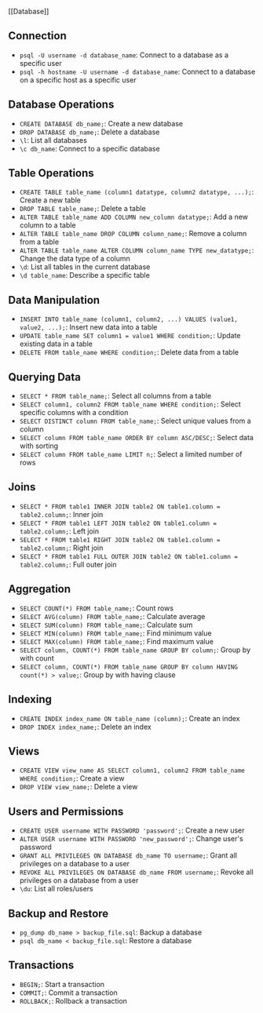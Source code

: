 [[Database]]
## Connection

- `psql -U username -d database_name`: Connect to a database as a specific user
- `psql -h hostname -U username -d database_name`: Connect to a database on a specific host as a specific user

## Database Operations

- `CREATE DATABASE db_name;`: Create a new database
- `DROP DATABASE db_name;`: Delete a database
- `\l`: List all databases
- `\c db_name`: Connect to a specific database

## Table Operations

- `CREATE TABLE table_name (column1 datatype, column2 datatype, ...);`: Create a new table
- `DROP TABLE table_name;`: Delete a table
- `ALTER TABLE table_name ADD COLUMN new_column datatype;`: Add a new column to a table
- `ALTER TABLE table_name DROP COLUMN column_name;`: Remove a column from a table
- `ALTER TABLE table_name ALTER COLUMN column_name TYPE new_datatype;`: Change the data type of a column
- `\d`: List all tables in the current database
- `\d table_name`: Describe a specific table

## Data Manipulation

- `INSERT INTO table_name (column1, column2, ...) VALUES (value1, value2, ...);`: Insert new data into a table
- `UPDATE table_name SET column1 = value1 WHERE condition;`: Update existing data in a table
- `DELETE FROM table_name WHERE condition;`: Delete data from a table

## Querying Data

- `SELECT * FROM table_name;`: Select all columns from a table
- `SELECT column1, column2 FROM table_name WHERE condition;`: Select specific columns with a condition
- `SELECT DISTINCT column FROM table_name;`: Select unique values from a column
- `SELECT column FROM table_name ORDER BY column ASC/DESC;`: Select data with sorting
- `SELECT column FROM table_name LIMIT n;`: Select a limited number of rows

## Joins

- `SELECT * FROM table1 INNER JOIN table2 ON table1.column = table2.column;`: Inner join
- `SELECT * FROM table1 LEFT JOIN table2 ON table1.column = table2.column;`: Left join
- `SELECT * FROM table1 RIGHT JOIN table2 ON table1.column = table2.column;`: Right join
- `SELECT * FROM table1 FULL OUTER JOIN table2 ON table1.column = table2.column;`: Full outer join

## Aggregation

- `SELECT COUNT(*) FROM table_name;`: Count rows
- `SELECT AVG(column) FROM table_name;`: Calculate average
- `SELECT SUM(column) FROM table_name;`: Calculate sum
- `SELECT MIN(column) FROM table_name;`: Find minimum value
- `SELECT MAX(column) FROM table_name;`: Find maximum value
- `SELECT column, COUNT(*) FROM table_name GROUP BY column;`: Group by with count
- `SELECT column, COUNT(*) FROM table_name GROUP BY column HAVING count(*) > value;`: Group by with having clause

## Indexing

- `CREATE INDEX index_name ON table_name (column);`: Create an index
- `DROP INDEX index_name;`: Delete an index

## Views

- `CREATE VIEW view_name AS SELECT column1, column2 FROM table_name WHERE condition;`: Create a view
- `DROP VIEW view_name;`: Delete a view

## Users and Permissions

- `CREATE USER username WITH PASSWORD 'password';`: Create a new user
- `ALTER USER username WITH PASSWORD 'new_password';`: Change user's password
- `GRANT ALL PRIVILEGES ON DATABASE db_name TO username;`: Grant all privileges on a database to a user
- `REVOKE ALL PRIVILEGES ON DATABASE db_name FROM username;`: Revoke all privileges on a database from a user
- `\du`: List all roles/users

## Backup and Restore

- `pg_dump db_name > backup_file.sql`: Backup a database
- `psql db_name < backup_file.sql`: Restore a database

## Transactions

- `BEGIN;`: Start a transaction
- `COMMIT;`: Commit a transaction
- `ROLLBACK;`: Rollback a transaction




